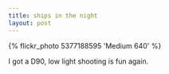 ```yaml
---
title: ships in the night
layout: post
---
```


{% flickr_photo 5377188595 'Medium 640' %}

I got a D90, low light shooting is fun again.